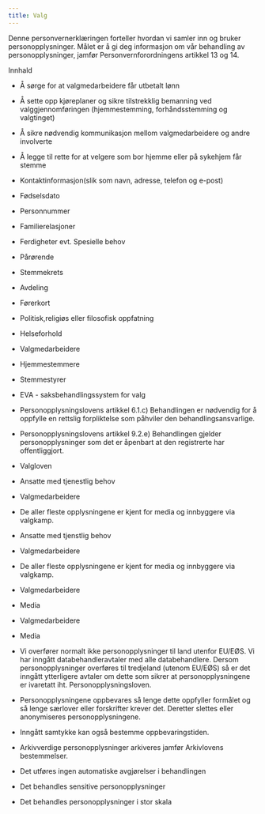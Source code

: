 ```yaml
---
title: Valg
---
```



  

Denne personvernerklæringen forteller hvordan vi samler inn og bruker personopplysninger. Målet er å gi deg informasjon om vår behandling av personopplysninger, jamfør Personvernforordningens artikkel 13 og 14.

  

Innhald

*   Å sørge for at valgmedarbeidere får utbetalt lønn  
    
*   Å sette opp kjøreplaner og sikre tilstrekklig bemanning ved valggjennomføringen (hjemmestemming, forhåndsstemming og valgtinget)  
    
*   Å sikre nødvendig kommunikasjon mellom valgmedarbeidere og andre involverte  
    
*   Å legge til rette for at velgere som bor hjemme eller på sykehjem får stemme  
    
*   Kontaktinformasjon(slik som navn, adresse, telefon og e-post)  
    
*   Fødselsdato  
    
*   Personnummer  
    
*   Familierelasjoner  
    
*   Ferdigheter evt. Spesielle behov  
    
*   Pårørende  
    
*   Stemmekrets  
    
*   Avdeling  
    
*   Førerkort  
    
*   Politisk,religiøs eller filosofisk oppfatning  
    
*   Helseforhold  
    
*   Valgmedarbeidere  
    
*   Hjemmestemmere  
    
*   Stemmestyrer  
    
*   EVA - saksbehandlingssystem for valg  
    
*   Personopplysningslovens artikkel 6.1.c) Behandlingen er nødvendig for å oppfylle en rettslig forpliktelse som påhviler den behandlingsansvarlige.  
    
*   Personopplysningslovens artikkel 9.2.e) Behandlingen gjelder personopplysninger som det er åpenbart at den registrerte har offentliggjort.  
    
*   Valgloven  
    
*   Ansatte med tjenestlig behov  
    
*   Valgmedarbeidere  
    
*   De aller fleste opplysningene er kjent for media og innbyggere via valgkamp.  
    
*   Ansatte med tjenstlig behov  
    
*   Valgmedarbeidere  
    
*   De aller fleste opplysningene er kjent for media og innbyggere via valgkamp.  
    
*   Valgmedarbeidere  
    
*   Media  
    
*   Valgmedarbeidere  
    
*   Media  
    
*   Vi overfører normalt ikke personopplysninger til land utenfor EU/EØS. Vi har inngått databehandleravtaler med alle databehandlere. Dersom personopplysninger overføres til tredjeland (utenom EU/EØS) så er det inngått ytterligere avtaler om dette som sikrer at personopplysningene er ivaretatt iht. Personopplysningsloven.  
    
*   Personopplysningene oppbevares så lenge dette oppfyller formålet og så lenge særlover eller forskrifter krever det. Deretter slettes eller anonymiseres personopplysningene.  
    
*   Inngått samtykke kan også bestemme oppbevaringstiden.  
    
*   Arkivverdige personopplysninger arkiveres jamfør Arkivlovens bestemmelser.  
    
*   Det utføres ingen automatiske avgjørelser i behandlingen  
    
*   Det behandles sensitive personopplysninger  
    
*   Det behandles personopplysninger i stor skala